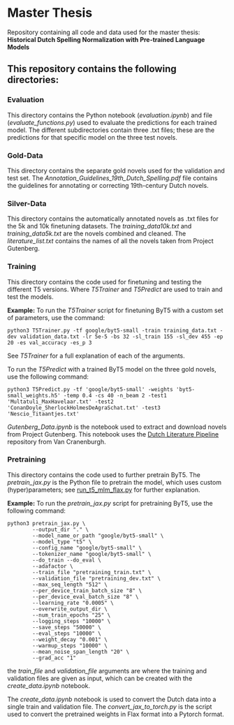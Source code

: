 # Master Thesis

Repository containing all code and data used for the master thesis: 
__Historical Dutch Spelling Normalization with Pre-trained Language Models__

## This repository contains the following directories:

### Evaluation

This directory contains the Python notebook (_evaluation.ipynb_) and file (_evaluate_functions.py_) used to evaluate the predictions for each trained model. 
The different subdirectories contain three .txt files; these are the predictions for that specific model on the three test novels.

### Gold-Data

This directory contains the separate gold novels used for the validation and test set.
The _Annotation_Guidelines_19th_Dutch_Spelling.pdf_ file contains the guidelines for annotating or correcting 19th-century Dutch novels.

### Silver-Data

This directory contains the automatically annotated novels as .txt files for the 5k and 10k finetuning datasets.
The _training_data10k.txt_ and _training_data5k.txt_ are the novels combined and cleaned.
The _literature_list.txt_ contains the names of all the novels taken from Project Gutenberg.

### Training

This directory contains the code used for finetuning and testing the different T5 versions. 
Where _T5Trainer_ and _T5Predict_ are used to train and test the models.

__Example:__
To run the _T5Trainer_ script for finetuning ByT5 with a custom set of parameters, use the command:
```
python3 T5Trainer.py -tf google/byt5-small -train training_data.txt -dev validation_data.txt -lr 5e-5 -bs 32 -sl_train 155 -sl_dev 455 -ep 20 -es val_accuracy -es_p 3
```
See _T5Trainer_ for a full explanation of each of the arguments.

To run the _T5Predict_ with a trained ByT5 model on the three gold novels, use the following command:
```
python3 T5Predict.py -tf 'google/byt5-small' -weights 'byt5-small_weights.h5' -temp 0.4 -cs 40 -n_beam 2 -test1 'Multatuli_MaxHavelaar.txt' -test2 'ConanDoyle_SherlockHolmesDeAgraSchat.txt' -test3 'Nescio_Titaantjes.txt'
```

_Gutenberg_Data.ipynb_ is the notebook used to extract and download novels from Project Gutenberg.
This notebook uses the [Dutch Literature Pipeline](https://github.com/andreasvc/dutchlitpreproc) repository from Van Cranenburgh.  

### Pretraining

This directory contains the code used to further pretrain ByT5.
The _pretrain_jax.py_ is the Python file to pretrain the model, which uses custom (hyper)parameters; see [run_t5_mlm_flax.py](https://github.com/huggingface/transformers/blob/main/examples/flax/language-modeling/run_t5_mlm_flax.py) for further explanation.

__Example:__
To run the _pretrain_jax.py_ script for pretraining ByT5, use the following command:
```
python3 pretrain_jax.py \
        --output_dir "." \
        --model_name_or_path "google/byt5-small" \
        --model_type "t5" \
        --config_name "google/byt5-small" \
        --tokenizer_name "google/byt5-small" \
        --do_train --do_eval \
        --adafactor \
        --train_file "pretraining_train.txt" \
        --validation_file "pretraining_dev.txt" \
        --max_seq_length "512" \
        --per_device_train_batch_size "8" \
        --per_device_eval_batch_size "8" \
        --learning_rate "0.0005" \
        --overwrite_output_dir \
        --num_train_epochs "25" \
        --logging_steps "10000" \
        --save_steps "50000" \
        --eval_steps "10000" \
        --weight_decay "0.001" \
        --warmup_steps "10000" \
        --mean_noise_span_length "20" \
        --grad_acc "1"
```

the _train_file_ and _validation_file_ arguments are where the training and validation files are given as input, which can be created with the _create_data.ipynb_ notebook.

The _create_data.ipynb_ notebook is used to convert the Dutch data into a single train and validation file.
The _convert_jax_to_torch.py_ is the script used to convert the pretrained weights in Flax format into a Pytorch format.
